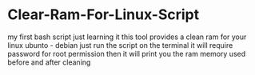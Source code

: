 # Clear-Ram-For-Linux-Script
my first bash script just learning it
this tool provides a clean ram for your linux ubunto - debian 
just run the script on the terminal it will require password for root permission
then it will print you the ram memory used before and after cleaning 

